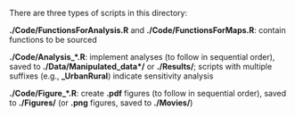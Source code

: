 There are three types of scripts in this directory:

**./Code/FunctionsForAnalysis.R** and **./Code/FunctionsForMaps.R**: contain functions to be sourced

**./Code/Analysis_\*.R**: implement analyses (to follow in sequential order), saved to **./Data/Manipulated_data\*/** or **./Results/**; scripts with multiple suffixes (e.g., **_UrbanRural**) indicate sensitivity analysis

**./Code/Figure_\*.R**: create **.pdf** figures (to follow in sequential order), saved to **./Figures/** (or **.png** figures, saved to **./Movies/**)
